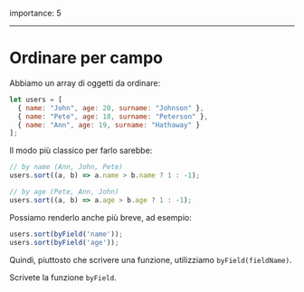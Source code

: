importance: 5

---

# Ordinare per campo

Abbiamo un array di oggetti da ordinare:

```js
let users = [
  { name: "John", age: 20, surname: "Johnson" },
  { name: "Pete", age: 18, surname: "Peterson" },
  { name: "Ann", age: 19, surname: "Hathaway" }
];
```

Il modo più classico per farlo sarebbe:

```js
// by name (Ann, John, Pete)
users.sort((a, b) => a.name > b.name ? 1 : -1);

// by age (Pete, Ann, John)
users.sort((a, b) => a.age > b.age ? 1 : -1);
```

Possiamo renderlo anche più breve, ad esempio:

```js
users.sort(byField('name'));
users.sort(byField('age'));
```

Quindi, piuttosto che scrivere una funzione, utilizziamo `byField(fieldName)`.

Scrivete la funzione `byField`.
